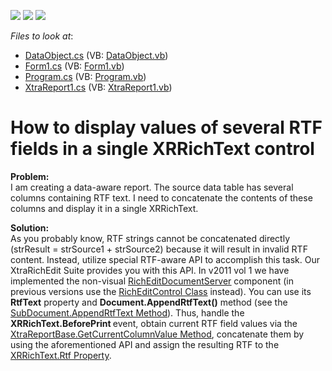 <!-- default badges list -->
![](https://img.shields.io/endpoint?url=https://codecentral.devexpress.com/api/v1/VersionRange/128600371/12.2.4%2B)
[![](https://img.shields.io/badge/Open_in_DevExpress_Support_Center-FF7200?style=flat-square&logo=DevExpress&logoColor=white)](https://supportcenter.devexpress.com/ticket/details/E3416)
[![](https://img.shields.io/badge/📖_How_to_use_DevExpress_Examples-e9f6fc?style=flat-square)](https://docs.devexpress.com/GeneralInformation/403183)
<!-- default badges end -->
<!-- default file list -->
*Files to look at*:

* [DataObject.cs](./CS/DataObject.cs) (VB: [DataObject.vb](./VB/DataObject.vb))
* [Form1.cs](./CS/Form1.cs) (VB: [Form1.vb](./VB/Form1.vb))
* [Program.cs](./CS/Program.cs) (VB: [Program.vb](./VB/Program.vb))
* [XtraReport1.cs](./CS/XtraReport1.cs) (VB: [XtraReport1.vb](./VB/XtraReport1.vb))
<!-- default file list end -->
# How to display values of several RTF fields in a single XRRichText control


<p><strong>Problem:</strong><br />
I am creating a data-aware report. The source data table has several columns containing RTF text. I need to concatenate the contents of these columns and display it in a single XRRichText.</p><p><strong>Solution:<br />
</strong>As you probably know, RTF strings cannot be concatenated directly (strResult = strSource1 + strSource2) because it will result in invalid RTF content. Instead, utilize special RTF-aware API to accomplish this task. Our XtraRichEdit Suite provides you with this API. In v2011 vol 1 we have implemented the non-visual <a href="http://search.devexpress.com/?q=RichEditDocumentServer&p=T0|P0|0&d=2943"><u>RichEditDocumentServer</u></a> component (in previous versions use the <a href="http://documentation.devexpress.com/#WindowsForms/clsDevExpressXtraRichEditRichEditControltopic"><u>RichEditControl Class</u></a> instead). You can use its <strong>RtfText</strong> property and <strong>Document.AppendRtfText()</strong> method (see the <a href="http://documentation.devexpress.com/#CoreLibraries/DevExpressXtraRichEditAPINativeSubDocument_AppendRtfTexttopic"><u>SubDocument.AppendRtfText Method</u></a>). Thus, handle the <strong>XRRichText.BeforePrint </strong>event, obtain current RTF field values via the <a href="http://documentation.devexpress.com/#XtraReports/DevExpressXtraReportsUIXtraReportBase_GetCurrentColumnValuetopic"><u>XtraReportBase.GetCurrentColumnValue Method</u></a>, concatenate them by using the aforementioned API and assign the resulting RTF to the <a href="http://documentation.devexpress.com/#XtraReports/DevExpressXtraReportsUIXRRichText_Rtftopic"><u>XRRichText.Rtf Property</u></a>.</p>

<br/>


